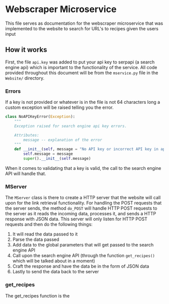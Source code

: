 # Webscraper Microservice

This file serves as documentation for the webscraper microservice that was implemented to the website to search for URL's to recipes given the users input

## How it works

First, the file `api.key` was added to put your api key to serpapi (a search engine api) which is important to the functionality of the service. All code provided throughout this document will be from the `mservice.py` file in the `Website/` directory.

### Errors

If a key is not provided or whatever is in the file is not 64 characters long a custom exception will be raised telling you the error.
```python
class NoAPIKeyError(Exception):
    """
    Exception raised for search engine api key errors.

    Attributes:
        message -- explanation of the error
    """
    def __init__(self, message = "No API key or incorrect API key in api.key file"):
        self.message = message
        super().__init__(self.message)
```
When it comes to validating that a key is valid, the call to the search engine API will handle that.

### MServer

The `MServer` class is there to create a HTTP server that the website will call upon for the link retrieval functionality. For handling the POST requests that the server sends, the method `do_POST` will handle HTTP POST requests to the server as it reads the incoming data, processes it, and sends a HTTP response with JSON data. This server will only listen for HTTP POST requests and then do the following things:
1. It will read the data passed to it
2. Parse the data passed
3. Add data to the global parameters that will get passed to the search engine API
4. Call upon the search engine API (through the function `get_recipes()` which will be talked about in a moment)
5. Craft the response and have the data be in the form of JSON data
6. Lastly to send the data back to the server

### get_recipes

The get_recipes function is the